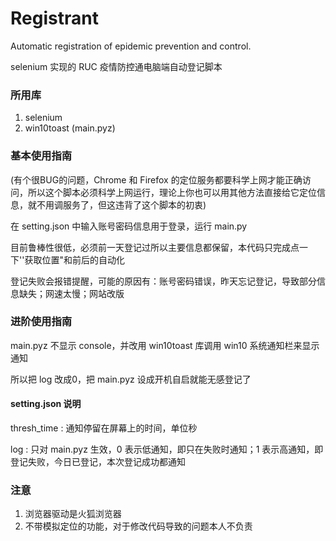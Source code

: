 # Registrant

 Automatic registration of epidemic prevention and control.

selenium 实现的 RUC 疫情防控通电脑端自动登记脚本

### 所用库

1. selenium
2. win10toast (main.pyz)

### 基本使用指南

(有个很BUG的问题，Chrome 和 Firefox 的定位服务都要科学上网才能正确访问，所以这个脚本必须科学上网运行，理论上你也可以用其他方法直接给它定位信息，就不用调服务了，但这违背了这个脚本的初衷)

在 setting.json 中输入账号密码信息用于登录，运行 main.py

目前鲁棒性很低，必须前一天登记过所以主要信息都保留，本代码只完成点一下''获取位置"和前后的自动化

登记失败会报错提醒，可能的原因有：账号密码错误，昨天忘记登记，导致部分信息缺失；网速太慢；网站改版

### 进阶使用指南

main.pyz 不显示 console，并改用 win10toast 库调用 win10 系统通知栏来显示通知

所以把 log 改成0，把 main.pyz 设成开机自启就能无感登记了

#### setting.json 说明

thresh_time : 通知停留在屏幕上的时间，单位秒

log : 只对 main.pyz 生效，0 表示低通知，即只在失败时通知；1 表示高通知，即登记失败，今日已登记，本次登记成功都通知

### 注意

1. 浏览器驱动是火狐浏览器
2. 不带模拟定位的功能，对于修改代码导致的问题本人不负责
